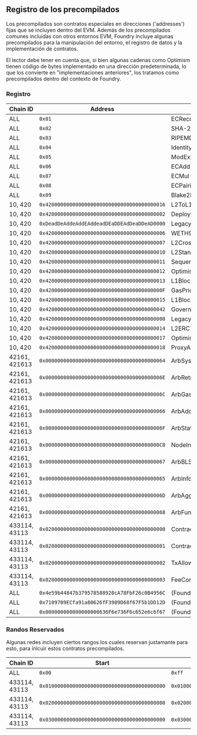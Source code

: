 ## Registro de los precompilados

Los precompilados son contratos especiales en direcciones ('addresses') fijas que se incluyen dentro del EVM. Además de los precompilados comunes incluidas con otros entornos EVM, Foundry incluye algunas precompilados para la manipulación del entorno, el registro de datos y la implementación de contratos.

El lector debe tener en cuenta que, si bien algunas cadenas como Optimism tienen código de bytes implementado en una dirección predeterminada, lo que los convierte en "implementaciones anteriores", los tratamos como precompilados dentro del contexto de Foundry.


### Registro

| Chain ID      | Address                                      | Name                             |
| ------------- | -------------------------------------------- | -------------------------------- |
| ALL           | `0x01`                                       | ECRecover                        |
| ALL           | `0x02`                                       | SHA-256                          |
| ALL           | `0x03`                                       | RIPEMD-160                       |
| ALL           | `0x04`                                       | Identity                         |
| ALL           | `0x05`                                       | ModExp                           |
| ALL           | `0x06`                                       | ECAdd                            |
| ALL           | `0x07`                                       | ECMul                            |
| ALL           | `0x08`                                       | ECPairing                        |
| ALL           | `0x09`                                       | Blake2F                          |
| 10, 420       | `0x4200000000000000000000000000000000000016` | L2ToL1MessagePasser              |
| 10, 420       | `0x4200000000000000000000000000000000000002` | DeployerWhitelist                |
| 10, 420       | `0xDeadDeAddeAddEAddeadDEaDDEAdDeaDDeAD0000` | LegacyERC20ETH                   |
| 10, 420       | `0x4200000000000000000000000000000000000006` | WETH9                            |
| 10, 420       | `0x4200000000000000000000000000000000000007` | L2CrossDomainMessenger           |
| 10, 420       | `0x4200000000000000000000000000000000000010` | L2StandardBridge                 |
| 10, 420       | `0x4200000000000000000000000000000000000011` | SequencerFeeVault                |
| 10, 420       | `0x4200000000000000000000000000000000000012` | OptimismMintableERC20Factory     |
| 10, 420       | `0x4200000000000000000000000000000000000013` | L1BlockNumber                    |
| 10, 420       | `0x420000000000000000000000000000000000000F` | GasPriceOracle                   |
| 10, 420       | `0x4200000000000000000000000000000000000015` | L1Block                          |
| 10, 420       | `0x4200000000000000000000000000000000000042` | GovernanceToken                  |
| 10, 420       | `0x4200000000000000000000000000000000000000` | LegacyMessagePasser              |
| 10, 420       | `0x4200000000000000000000000000000000000014` | L2ERC721Bridge                   |
| 10, 420       | `0x4200000000000000000000000000000000000017` | OptimismMintableERC721Factory    |
| 10, 420       | `0x4200000000000000000000000000000000000018` | ProxyAdmin                       |
| 42161, 421613 | `0x0000000000000000000000000000000000000064` | ArbSys                           |
| 42161, 421613 | `0x000000000000000000000000000000000000006E` | ArbRetryableTx                   |
| 42161, 421613 | `0x000000000000000000000000000000000000006C` | ArbGasInfo                       |
| 42161, 421613 | `0x0000000000000000000000000000000000000066` | ArbAddressTable                  |
| 42161, 421613 | `0x000000000000000000000000000000000000006F` | ArbStatistics                    |
| 42161, 421613 | `0x00000000000000000000000000000000000000C8` | NodeInterface                    |
| 42161, 421613 | `0x0000000000000000000000000000000000000067` | ArbBLS                           |
| 42161, 421613 | `0x0000000000000000000000000000000000000065` | ArbInfo                          |
| 42161, 421613 | `0x000000000000000000000000000000000000006D` | ArbAggregator                    |
| 42161, 421613 | `0x0000000000000000000000000000000000000068` | ArbFunctionTable                 |
| 433114, 43113 | `0x0200000000000000000000000000000000000000` | ContractDeployerAllowListAddress |
| 433114, 43113 | `0x0200000000000000000000000000000000000001` | ContractNativeMinterAddress      |
| 433114, 43113 | `0x0200000000000000000000000000000000000002` | TxAllowListAddress               |
| 433114, 43113 | `0x0200000000000000000000000000000000000003` | FeeConfigManagerAddress          |
| ALL           | `0x4e59b44847b379578588920cA78FbF26c0B4956C` | (Foundry) Create2Deployer        |
| ALL           | `0x7109709ECfa91a80626fF3989D68f67F5b1DD12D` | (Foundry) VM                     |
| ALL           | `0x000000000000000000636F6e736F6c652e6c6f67` | (Foundry) Console                |

### Randos Reservados

Algunas redes incluyen ciertos rangos los cuales reservan justamante para esto, para inlcuir estos contratos precompilados.

| Chain ID      | Start                                        | Stop                                         |
| ------------- | -------------------------------------------- | -------------------------------------------- |
| ALL           | `0x00`                                       | `0xff`                                       |
| 433114, 43113 | `0x0100000000000000000000000000000000000000` | `0x01000000000000000000000000000000000000ff` |
| 433114, 43113 | `0x0200000000000000000000000000000000000000` | `0x02000000000000000000000000000000000000ff` |
| 433114, 43113 | `0x0300000000000000000000000000000000000000` | `0x03000000000000000000000000000000000000ff` |
